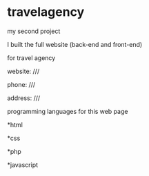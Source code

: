 # travelagency

my second project

I built the full website (back-end and front-end) 

for travel agency

website: ///

phone: ///

address: ///

programming languages for this web page

*html

*css

*php

*javascript
